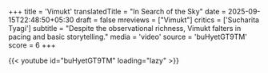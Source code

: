 +++
title = 'Vimukt'
translatedTitle = "In Search of the Sky"
date = 2025-09-15T22:48:50+05:30
draft = false
mreviews = ["Vimukt"]
critics = ['Sucharita Tyagi']
subtitle = "Despite the observational richness, Vimukt falters in pacing and basic storytelling."
media = 'video'
source = 'buHyetGT9TM'
score = 6
+++

{{< youtube id="buHyetGT9TM" loading="lazy" >}}
